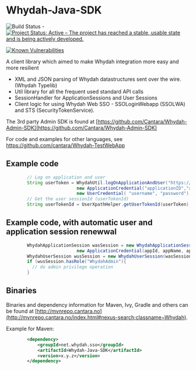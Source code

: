 Whydah-Java-SDK
===============

![Build Status](https://jenkins.capraconsulting.no/buildStatus/icon?job=Whydah-Java-SDK) - [![Project Status: Active – The project has reached a stable, usable state and is being actively developed.](http://www.repostatus.org/badges/latest/active.svg)](http://www.repostatus.org/#active) 

[![Known Vulnerabilities](https://snyk.io/test/github/Cantara/Whydah-Java-SDK/badge.svg)](https://snyk.io/test/github/Cantara/Whydah-Java-SDK)


A client library which aimed to make Whydah integration more easy and more resilient

 * XML and JSON parsing of Whydah datastructures sent over the wire.  (Whydah Typelib)
 * Util library for all the frequent used standard API calls
 * SessionHandler for ApplicationSessions and User Sessions
 * Client logic for using Whydah Web SSO - SSOLoginWebapp (SSOLWA) and STS (SecurityTokenService).

The 3rd party Admin SDK is found at [https://github.com/Cantara/Whydah-Admin-SDK](https://github.com/Cantara/Whydah-Admin-SDK)

For code and examples for other languages, see <https://github.com/cantara/Whydah-TestWebApp>


## Example code

```java
        // Log on application and user
        String userToken = WhydahUtil.logOnApplicationAndUser("https://whydahdev.cantara.no/tokenservice/",\\
                           new ApplicationCredential("applicationID","applicationname","applicationSecret"),\\
                           new UserCredential( "username", "password");
        // Get the user sessionId (userTokenId)
        String userTokenId = UserXpathHelper.getUserTokenId(userToken);
```

## Example code, with automatic user and application session renewwal
```java
        WhydahApplicationSession wasSession = new WhydahApplicationSession(uTokenSUri, \\
                           new ApplicationCredential(appId, appName, appSecret));
        WhydahUserSession wusSession = new WhydahUserSession(wasSession,userCredential);
        if (wusSession.hasRole("WhydahAdmin"){
          // do admin privilege operation
        }
```

## Binaries

Binaries and dependency information for Maven, Ivy, Gradle and others can be found at [http://mvnrepo.cantara.no](http://mvnrepo.cantara.no/index.html#nexus-search;classname~Whydah).

Example for Maven:

```xml
        <dependency>
            <groupId>net.whydah.sso</groupId>
            <artifactId>Whydah-Java-SDK</artifactId>
            <version>x.y.z</version>
        </dependency>
```


